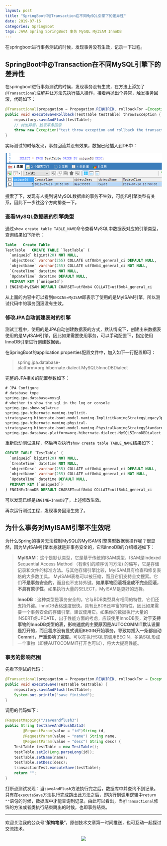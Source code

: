 ```yaml
---
layout: post
title: "SpringBoot中@Transaction在不同MySQL引擎下的差异性"
date: 2019-07-16
categories: SpringBoot
tags: JAVA Spring SpringBoot 事务 MySQL MyISAM InnoDB
---
```


在springboot进行事务测试的时候，发现事务没有生效，记录一下过程。





## SpringBoot中@Transaction在不同MySQL引擎下的差异性

在springboot进行事务测试的时候，发现事务没有生效，在方法上添加了`@Transactional`注解并让方法先执行插入操作，接着再抛出个异常，触发事务回滚，代码如下：

```java
@Transactional(propagation = Propagation.REQUIRED, rollbackFor =Exception.class)
public void executeSaveRollback(TestTable testTable) throwsException {
    repository.saveAndFlush(testTable);
    // 抛出异常，触发事务回滚
    throw new Exception("test throw exception and rollback the transaction...");
}
```
实际测试的时候发现，事务回滚并没有效果，数据已经插入到DB中：

![](/assets/post_pics/2019-07-16-springboot%20transaction.md/md_pics_2019-07-16-19-25-47.png)

搜索了下，发现有人提到说MySQL数据库的事务不生效，可能和引擎类型有关系，因此下一步往这个方向排查一下。


### 查看MySQL数据表的引擎类型

通过`show create table TABLE_NAME`命令查看MySQL中数据表对应的引擎类型，查询结果如下所示：

```sql
Table	Create Table
TestTable	CREATE TABLE `TestTable` (
  `uniqueId` bigint(20) NOT NULL,
  `objectDesc` varchar(255) COLLATE utf8mb4_general_ci DEFAULT NULL,
  `objectName` varchar(255) COLLATE utf8mb4_general_ci NOT NULL,
  `CreateTime` datetime NOT NULL,
  `UpdateTime` datetime DEFAULT NULL,
  PRIMARY KEY (`uniqueId`)
) ENGINE=MyISAM DEFAULT CHARSET=utf8mb4 COLLATE=utf8mb4_general_ci
```

从上面的内容中可以看到`ENGINE=MyISAM`即表示了使用的是MyISAM引擎，所以测试代码中的事务回滚没有生效。

### 修改JPA自动创建表时的引擎

测试工程中，使用的是JPA自动创建数据表的方式，默认情况下，创建出来数据表使用的是MyISAM引擎，因此如果需要使用事务，可以手动配置下，指定使用InnoDB引擎进行创建数据表。

在SpringBoot的application.properties配置文件中，加入如下一行配置即可：

> spring.jpa.database-platform=org.hibernate.dialect.MySQL5InnoDBDialect

完整的JPA相关的配置参数如下：

```properties
# JPA Configure
# database type
spring.jpa.database=mysql
# whether to show the sql in the log or console
spring.jpa.show-sql=true
spring.jpa.hibernate.naming.implicit-strategy=org.hibernate.boot.model.naming.ImplicitNamingStrategyLegacyJpaImpl
spring.jpa.hibernate.naming.physical-strategy=org.hibernate.boot.model.naming.PhysicalNamingStrategyStandardImpl
spring.jpa.database-platform=org.hibernate.dialect.MySQL5InnoDBDialect
```
重新启动测试进程，然后再次执行`show create table TABLE_NAME`结果如下：

```sql
CREATE TABLE `TestTable` (
  `uniqueId` bigint(20) NOT NULL,
  `CreateTime` datetime NOT NULL,
  `objectDesc` varchar(255) COLLATE utf8mb4_general_ci DEFAULT NULL,
  `objectName` varchar(255) COLLATE utf8mb4_general_ci NOT NULL,
  `UpdateTime` datetime DEFAULT NULL,
  PRIMARY KEY (`uniqueId`)
) ENGINE=InnoDB DEFAULT CHARSET=utf8mb4 COLLATE=utf8mb4_general_ci
```

可以发现已经是`ENGINE=InnoDB`了，上述修改生效。

再次运行测试工程，发现事务回滚生效了。

## 为什么事务对MyISAM引擎不生效呢

为什么Spring的事务无法控制MySQL的MyISAM引擎类型数据表操作呢？很显然，因为MyISAM引擎本身就是非事务安全的，它和InnoDB的介绍概述如下：

> **MyISAM**：这个是默认类型，它是基于传统的ISAM类型，ISAM是Indexed Sequential Access Method （有索引的顺序访问方法) 的缩写，它是存储记录和文件的标准方法。与其他存储引擎比较，MyISAM具有检查和修复表格的大多数工具。 MyISAM表格可以被压缩，而且它们支持全文搜索。它们**不是事务安全的**，而且也不支持外键。**如果事物回滚将造成不完全回滚，不具有原子性**。如果执行大量的SELECT，MyISAM是更好的选择。
> 
> **InnoDB**：这种类型是事务安全的。它与BDB类型具有相同的特性，它们还支持外键。InnoDB表格速度很快。具有比BDB还丰富的特性，因此如果需要一个事务安全的存储引擎，建议使用它。如果你的数据执行大量的INSERT或UPDATE，出于性能方面的考虑，应该使用InnoDB表，**对于支持事物的InnoDB类型的表，影响速度的主要原因是AUTOCOMMIT默认设置是打开的，而且程序没有显式调用BEGIN开始事务，导致每插入一条都自动Commit，严重影响了速度**。可以在执行SQL前调用BEGIN，多条SQL形成一个事物（即使AUTOCOMMIT打开也可以），将大大提高性能。

### 事务的影响范围

先看下测试的代码：

```java
@Transactional(propagation = Propagation.REQUIRED, rollbackFor = Exception.class)
public void executeSave(TestTable testTable) {
    repository.saveAndFlush(testTable);
    System.out.println("save finished");
}
```

调用的代码如下：

```java
@RequestMapping("/saveandflush3")
public String testSaveAndFlushData3(
        @RequestParam(value = "id")String id,
        @RequestParam(value = "name") String name,
        @RequestParam(value = "desc") String desc) {
    TestTable testTable = new TestTable();
    testTable.setId(Long.parseLong(id));
    testTable.setName(name);
    testTable.setDesc(desc);
    transactionTest.executeSave(testTable);
    return "";
}
```

打断点测试发现：当`saveAndFlush`方法执行完之后，数据库中并查询不到记录。只有在`executeSave`方法执行完成跳出此方法之后，即执行到调用逻辑中`return ""`语句的时候，数据库中才能查询到记录。由此可以看出，当`@Transactional`修饰的方法或者类执行结束跳出的时候，也即事务结束。


---

欢迎关注我的公众号“**架构笔录**”，原创技术文章第一时间推送，也可互动一起探讨交流技术。

<center>

   ![](https://raw.githubusercontent.com/veezean/pic_assets/master/assets/comm_pics/contact/gongzhonghao.png)

</center>